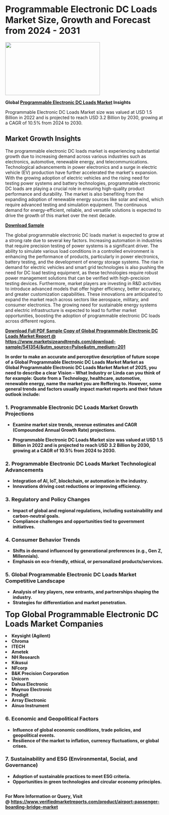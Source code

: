 <H1>Programmable Electronic DC Loads Market Size, Growth and Forecast from 2024 - 2031</H1><img class="aligncenter size-medium wp-image-584254" src="https://thirdeyenews.in/wp-content/uploads/2024/09/Global-Market-Research-300x168.jpeg" alt="" width="300" height="168" /><p><strong>Global&nbsp;<a href="https://www.marketsizeandtrends.com/download-sample/541354/&amp;utm_source=Pulse&amp;utm_medium=201">Programmable Electronic DC Loads Market</a> Insights</strong></p><p>Programmable Electronic DC Loads Market size was valued at USD 1.5 Billion in 2022 and is projected to reach USD 3.2 Billion by 2030, growing at a CAGR of 10.5% from 2024 to 2030.</p><p><h2>Market Growth Insights</h2> <p>The programmable electronic DC loads market is experiencing substantial growth due to increasing demand across various industries such as electronics, automotive, renewable energy, and telecommunications. Technological advancements in power electronics and a surge in electric vehicle (EV) production have further accelerated the market's expansion. With the growing adoption of electric vehicles and the rising need for testing power systems and battery technologies, programmable electronic DC loads are playing a crucial role in ensuring high-quality product performance and durability. The market is also benefiting from the expanding adoption of renewable energy sources like solar and wind, which require advanced testing and simulation equipment. The continuous demand for energy-efficient, reliable, and versatile solutions is expected to drive the growth of this market over the next decade.</p> <p><strong><a href="#">Download Sample</a></strong></p> <p>The global programmable electronic DC loads market is expected to grow at a strong rate due to several key factors. Increasing automation in industries that require precision testing of power systems is a significant driver. The ability to simulate various load conditions in a controlled environment is enhancing the performance of products, particularly in power electronics, battery testing, and the development of energy storage systems. The rise in demand for electric vehicles and smart grid technologies is also pushing the need for DC load testing equipment, as these technologies require robust power management solutions that can be verified with high-precision testing devices. Furthermore, market players are investing in R&D activities to introduce advanced models that offer higher efficiency, better accuracy, and greater customization capabilities. These innovations are anticipated to expand the market reach across sectors like aerospace, military, and consumer electronics. The growing need for sustainable energy systems and electric infrastructure is expected to lead to further market opportunities, boosting the adoption of programmable electronic DC loads across different regions.</p> <p><strong><a href="#"></p><p><span class=""><strong>Download Full PDF Sample Copy of Global Programmable Electronic DC Loads Market Report</strong> @ <a href="https://www.marketsizeandtrends.com/download-sample/541354/&amp;utm_source=Pulse&amp;utm_medium=201" target="_blank">https://www.marketsizeandtrends.com/download-sample/541354/&amp;utm_source=Pulse&amp;utm_medium=201</a></span></p><p>In order to make an accurate and perceptive description of future scope of a Global&nbsp;Programmable Electronic DC Loads Market Market as Global&nbsp;Programmable Electronic DC Loads Market Market of 2025, you need to describe a clear Vision &ndash; What Industry or Linda can you think of for example: Quote from a Technology, healthcare, automotive, renewable energy, name the market you are Reffering to. However, some general trends and factors usually impact market reports and their future outlook include:</p><h3>1.&nbsp;<strong>Programmable Electronic DC Loads Market Growth Projections</strong></h3><ul><li>Examine market size trends, revenue estimates and CAGR (Compounded Annual Growth Rate) projections.</li><li><p>Programmable Electronic DC Loads Market size was valued at USD 1.5 Billion in 2022 and is projected to reach USD 3.2 Billion by 2030, growing at a CAGR of 10.5% from 2024 to 2030.</p></li></ul><h3>2.&nbsp;<strong>Programmable Electronic DC Loads Market Technological Advancements</strong></h3><ul><li>Integration of AI, IoT, blockchain, or automation in the industry.</li><li>Innovations driving cost reductions or improving efficiency.</li></ul><h3>3.&nbsp;<strong>Regulatory and Policy Changes</strong></h3><ul><li>Impact of global and regional regulations, including sustainability and carbon-neutral goals.</li><li>Compliance challenges and opportunities tied to government initiatives.</li></ul><h3>4.&nbsp;<strong>Consumer Behavior Trends</strong></h3><ul><li>Shifts in demand influenced by generational preferences (e.g., Gen Z, Millennials).</li><li>Emphasis on eco-friendly, ethical, or personalized products/services.</li></ul><h3>5.&nbsp;<strong>Global Programmable Electronic DC Loads Market Competitive Landscape</strong></h3><ul><li>Analysis of key players, new entrants, and partnerships shaping the industry.</li><li>Strategies for differentiation and market penetration.</li></ul><p data-pm-slice="1 1 []"><span style="color: inherit; font-family: inherit; font-size: 25px;">Top Global Programmable Electronic DC Loads Market Companies</span></p><div class="" data-test-id=""><p><li>Keysight (Agilent)</li><li> Chroma</li><li> ITECH</li><li> Ametek</li><li> NH Research</li><li> Kikusui</li><li> NFcorp</li><li> B&K Precision Corporation</li><li> Unicorn</li><li> Dahua Electronic</li><li> Maynuo Electronic</li><li> Prodigit</li><li> Array Electronic</li><li> Ainuo Instrument</li></p></div><h3>6.&nbsp;<strong>Economic and Geopolitical Factors</strong></h3><ul><li>Influence of global economic conditions, trade policies, and geopolitical events.</li><li>Resilience of the market to inflation, currency fluctuations, or global crises.</li></ul><h3>7.&nbsp;<strong>Sustainability and ESG (Environmental, Social, and Governance)</strong></h3><ul><li>Adoption of sustainable practices to meet ESG criteria.</li><li>Opportunities in green technologies and circular economy principles.</li></ul><h2><strong style="font-size: 14px;">For More Information or Query, Visit @&nbsp;</strong><a style="background-color: #ffffff; font-size: 14px;" href="https://www.marketsizeandtrends.com/report/programmable-electronic-dc-loads-market/" target="_blank">https://www.verifiedmarketreports.com/product/airport-passenger-boarding-bridge-market</a></h2>
